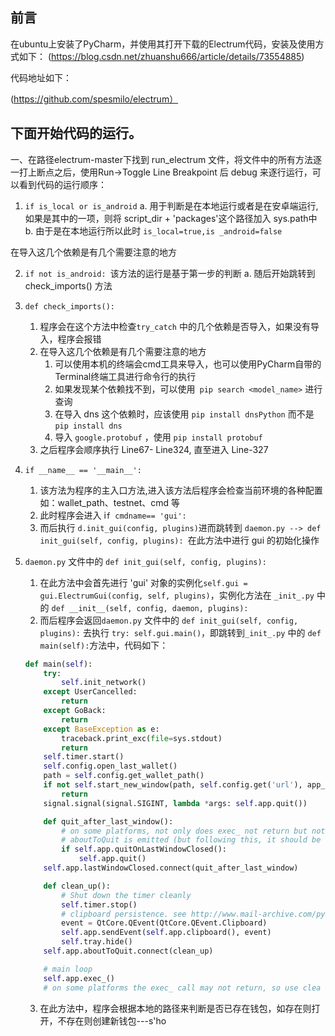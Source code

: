 
前言
---
在ubuntu上安装了PyCharm，并使用其打开下载的Electrum代码，安装及使用方式如下：
(https://blog.csdn.net/zhuanshu666/article/details/73554885)

代码地址如下：

(https://github.com/spesmilo/electrum）

下面开始代码的运行。
---
 一、在路径electrum-master下找到 run_electrum 文件，将文件中的所有方法逐一打上断点之后，使用Run->Toggle Line Breakpoint 后 debug 来逐行运行，可以看到代码的运行顺序：
	

 1. `if is_local or is_android`
		a.  用于判断是在本地运行或者是在安卓端运行,如果是其中的一项，则将 script_dir + 'packages'这个路径加入 sys.path中
		b.  由于是在本地运行所以此时 `is_local=true,is _android=false`
	

 在导入这几个依赖是有几个需要注意的地方

 2. `if not is_android: `该方法的运行是基于第一步的判断
		 a.  随后开始跳转到 check_imports() 方法
		 
 3. `def check_imports():`
	 1.	程序会在这个方法中检查`try_catch` 中的几个依赖是否导入，如果没有导入，程序会报错
	 2.	在导入这几个依赖是有几个需要注意的地方
		1.  可以使用本机的终端会cmd工具来导入，也可以使用PyCharm自带的 Terminal终端工具进行命令行的执行
		2.  如果发现某个依赖找不到，可以使用` pip search <model_name>` 进行查询
	    3.  在导入 dns 这个依赖时，应该使用 `pip install dnsPython` 而不是 `pip install dns`
		4.  导入 `google.protobuf` ，使用 `pip install protobuf`
	3. 之后程序会顺序执行 Line67- Line324, 直至进入 Line-327
	

4. `if __name__ == '__main__':`
	1.  该方法为程序的主入口方法,进入该方法后程序会检查当前环境的各种配置如：wallet_path、testnet、cmd 等
	2.  此时程序会进入  i`f cmdname== 'gui':` 
	3.  而后执行  `d.init_gui(config, plugins)`进而跳转到 `daemon.py --> def init_gui(self, config, plugins): `在此方法中进行 gui 的初始化操作
   
5. `daemon.py` 文件中的 `def init_gui(self, config, plugins):`
	1. 在此方法中会首先进行 'gui' 对象的实例化`self.gui = gui.ElectrumGui(config, self, plugins)`，实例化方法在 `_init_.py` 中的 `def __init__(self, config, daemon, plugins):`
	2. 而后程序会返回`daemon.py` 文件中的 `def init_gui(self, config, plugins):` 去执行 `try: self.gui.main()`，即跳转到`_init_.py` 中的 `def main(self):`方法中，代码如下：
	```python
	def main(self):
        try:
            self.init_network()
        except UserCancelled:
            return
        except GoBack:
            return
        except BaseException as e:
            traceback.print_exc(file=sys.stdout)
            return
        self.timer.start()
        self.config.open_last_wallet()
        path = self.config.get_wallet_path()
        if not self.start_new_window(path, self.config.get('url'), app_is_starting=True):
            return
        signal.signal(signal.SIGINT, lambda *args: self.app.quit())

        def quit_after_last_window():
            # on some platforms, not only does exec_ not return but not even
            # aboutToQuit is emitted (but following this, it should be emitted)
            if self.app.quitOnLastWindowClosed():
                self.app.quit()
        self.app.lastWindowClosed.connect(quit_after_last_window)

        def clean_up():
            # Shut down the timer cleanly
            self.timer.stop()
            # clipboard persistence. see http://www.mail-archive.com/pyqt@riverbankcomputing.com/msg17328.html
            event = QtCore.QEvent(QtCore.QEvent.Clipboard)
            self.app.sendEvent(self.app.clipboard(), event)
            self.tray.hide()
        self.app.aboutToQuit.connect(clean_up)

        # main loop
        self.app.exec_()
        # on some platforms the exec_ call may not return, so use clea
	```
	

	 3. 在此方法中，程序会根据本地的路径来判断是否已存在钱包，如存在则打开，不存在则创建新钱包---s'ho
		

			

<!--stackedit_data:
eyJoaXN0b3J5IjpbLTEwMDE3Nzc2MjEsLTE2Njg0Mzc1NTgsLT
UwMjYzMjY1LC0yMTgzMjY0NjMsMTM0MjIzMTY0NywxNDY1MTQ5
OTAyXX0=
-->